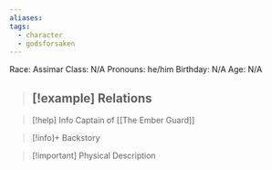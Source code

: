 ```yaml
---
aliases: 
tags:
  - character
  - godsforsaken
---
```

Race: Assimar
Class: N/A
Pronouns: he/him
Birthday: N/A
Age: N/A

>[!example] Relations
> - 

>[!help] Info
> Captain of [[The Ember Guard]]
>

>[!info]+ Backstory
>

>[!important] Physical Description